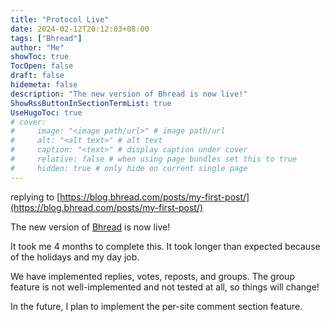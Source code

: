 ```yaml
---
title: "Protocol Live"
date: 2024-02-12T20:12:03+08:00
tags: ["Bhread"]
author: "Me"
showToc: true
TocOpen: false
draft: false
hidemeta: false
description: "The new version of Bhread is now live!"
ShowRssButtonInSectionTermList: true
UseHugoToc: true
# cover:
#     image: "<image path/url>" # image path/url
#     alt: "<alt text>" # alt text
#     caption: "<text>" # display caption under cover
#     relative: false # when using page bundles set this to true
#     hidden: true # only hide on current single page
---
```


replying to [https://blog.bhread.com/posts/my-first-post/](https://blog.bhread.com/posts/my-first-post/)

The new version of [Bhread](https://bhread.com) is now live!

It took me 4 months to complete this. It took longer than expected because of the holidays and my day job.

We have implemented replies, votes, reposts, and groups. The group feature is not well-implemented and not tested at all, so things will change!

In the future, I plan to implement the per-site comment section feature.
